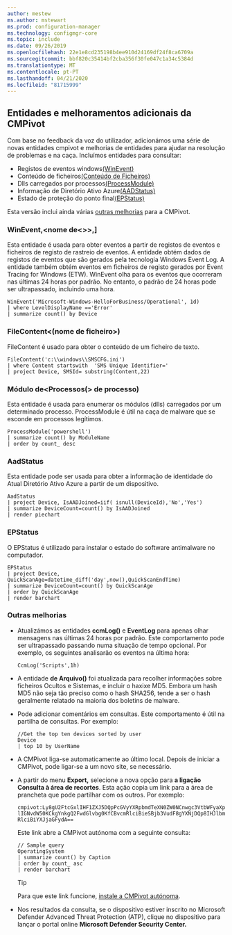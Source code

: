 ```yaml
---
author: mestew
ms.author: mstewart
ms.prod: configuration-manager
ms.technology: configmgr-core
ms.topic: include
ms.date: 09/26/2019
ms.openlocfilehash: 22e1e8cd235198b4ee910d24169df24f8ca6709a
ms.sourcegitcommit: bbf820c35414bf2cba356f30fe047c1a34c5384d
ms.translationtype: MT
ms.contentlocale: pt-PT
ms.lasthandoff: 04/21/2020
ms.locfileid: "81715999"
---
```

## <a name="additional-cmpivot-entities-and-enhancements"></a><a name="bkmk_CMPivot"></a>Entidades e melhoramentos adicionais da CMPivot

<!--5410930-->
Com base no feedback da voz do utilizador, adicionámos uma série de novas entidades cmpivot e melhorias de entidades para ajudar na resolução de problemas e na caça. Incluímos entidades para consultar:

- Registos de eventos windows[(WinEvent)](#bkmk_WinEvent)
- Conteúdo de ficheiros[(Conteúdo de Ficheiros)](#bkmk_File)
- Dlls carregados por processos[(ProcessModule)](#bkmk_ProcessModule)
- Informação de Diretório Ativo Azure[(AADStatus)](#bkmk_AadStatus)
- Estado de proteção do ponto final[(EPStatus)](#bkmk_EPStatus)

Esta versão inclui ainda várias [outras melhorias](#bkmk_Other) para a CMPivot.

### <a name="wineventlognametimespan"></a><a name="bkmk_WinEvent"></a>WinEvent,\<nome de\<>>,]

Esta entidade é usada para obter eventos a partir de registos de eventos e ficheiros de registo de rastreio de eventos. A entidade obtém dados de registos de eventos que são gerados pela tecnologia Windows Event Log. A entidade também obtém eventos em ficheiros de registo gerados por Event Tracing for Windows (ETW). WinEvent olha para os eventos que ocorreram nas últimas 24 horas por padrão. No entanto, o padrão de 24 horas pode ser ultrapassado, incluindo uma hora.

``` Kusto
WinEvent('Microsoft-Windows-HelloForBusiness/Operational', 1d)
| where LevelDisplayName =='Error'
| summarize count() by Device
```

### <a name="filecontentfilename"></a><a name="bkmk_File"></a>FileContent\<(nome de ficheiro>)

FileContent é usado para obter o conteúdo de um ficheiro de texto.

``` Kusto
FileContent('c:\\windows\\SMSCFG.ini')
| where Content startswith  'SMS Unique Identifier='
| project Device, SMSId= substring(Content,22)
```

### <a name="processmoduleprocessname"></a><a name="bkmk_ProcessModule"></a>Módulo de\<Processos(> de processo)  

Esta entidade é usada para enumerar os módulos (dlls) carregados por um determinado processo. ProcessModule é útil na caça de malware que se esconde em processos legítimos.  

``` Kusto
ProcessModule('powershell')
| summarize count() by ModuleName
| order by count_ desc
```

### <a name="aadstatus"></a><a name="bkmk_AadStatus"></a>AadStatus

Esta entidade pode ser usada para obter a informação de identidade do Atual Diretório Ativo Azure a partir de um dispositivo.

``` Kusto
AadStatus
| project Device, IsAADJoined=iif( isnull(DeviceId),'No','Yes')
| summarize DeviceCount=count() by IsAADJoined
| render piechart
```

### <a name="epstatus"></a><a name="bkmk_EPStatus"></a>EPStatus

O EPStatus é utilizado para instalar o estado do software antimalware no computador.

``` Kusto
EPStatus
| project Device, QuickScanAge=datetime_diff('day',now(),QuickScanEndTime)
| summarize DeviceCount=count() by QuickScanAge
| order by QuickScanAge
| render barchart
```

### <a name="other-enhancements"></a><a name="bkmk_Other"></a>Outras melhorias

- Atualizámos as entidades **ccmLog()** e **EventLog** para apenas olhar mensagens nas últimas 24 horas por padrão. Este comportamento pode ser ultrapassado passando numa situação de tempo opcional. Por exemplo, os seguintes analisarão os eventos na última hora:
   ```kusto
   CcmLog('Scripts',1h)
   ```

- A entidade **de Arquivo()** foi atualizada para recolher informações sobre ficheiros Ocultos e Sistemas, e incluir o haxixe MD5. Embora um hash MD5 não seja tão preciso como o hash SHA256, tende a ser o hash geralmente relatado na maioria dos boletins de malware.  

- Pode adicionar comentários em consultas.<!-- 5431463 --> Este comportamento é útil na partilha de consultas. Por exemplo:

    ``` Kusto
    //Get the top ten devices sorted by user
    Device
    | top 10 by UserName
    ```

- A CMPivot liga-se automaticamente ao último local.<!-- 5420395 --> Depois de iniciar a CMPivot, pode ligar-se a um novo site, se necessário.

- A partir do menu **Export,** selecione a nova opção para **a ligação Consulta à área de recortes**.<!-- 5431577 --> Esta ação copia um link para a área de prancheta que pode partilhar com os outros. Por exemplo:

    `cmpivot:Ly8gU2FtcGxlIHF1ZXJ5DQpPcGVyYXRpbmdTeXN0ZW0NCnwgc3VtbWFyaXplIGNvdW50KCkgYnkgQ2FwdGlvbg0KfCBvcmRlciBieSBjb3VudF8gYXNjDQp8IHJlbmRlciBiYXJjaGFydA==`

    Este link abre a CMPivot autónoma com a seguinte consulta:

    ``` Kusto
    // Sample query
    OperatingSystem
    | summarize count() by Caption
    | order by count_ asc
    | render barchart
    ```

    > [!TIP]
    > Para que este link funcione, [instale a CMPivot autónoma](../../../../servers/manage/cmpivot.md#install-cmpivot-standalone).

- Nos resultados da consulta, se o dispositivo estiver inscrito no Microsoft Defender Advanced Threat Protection (ATP), clique no dispositivo para lançar o portal online **Microsoft Defender Security Center.**
